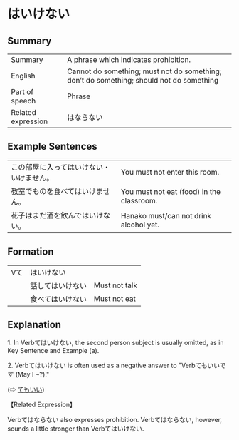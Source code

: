 # はいけない

## Summary

<table><tr>   <td>Summary</td>   <td>A phrase which indicates prohibition.</td></tr><tr>   <td>English</td>   <td>Cannot do something; must not do something; don’t do something; should not do something</td></tr><tr>   <td>Part of speech</td>   <td>Phrase</td></tr><tr>   <td>Related expression</td>   <td>はならない</td></tr></table>

## Example Sentences

<table><tr>   <td>この部屋に入ってはいけない・いけません。</td>   <td>You must not enter this room.</td></tr><tr>   <td>教室でものを食べてはいけません。</td>   <td>You must not eat (food) in the classroom.</td></tr><tr>   <td>花子はまだ酒を飲んではいけない。</td>   <td>Hanako must/can not drink alcohol yet.</td></tr></table>

## Formation

<table class="table"> <tbody><tr class="tr head"> <td class="td"><span class="bold"><span>Vて</span></span></td> <td class="td"><span class="concept">はいけない</span> </td> <td class="td"><span>&nbsp;</span></td> </tr> <tr class="tr"> <td class="td"><span>&nbsp;</span></td> <td class="td"><span>話して<span class="concept">はいけない</span></span> </td> <td class="td"><span>Must    not talk</span></td> </tr> <tr class="tr"> <td class="td"><span>&nbsp;</span></td> <td class="td"><span>食べて<span class="concept">はいけない</span></span> </td> <td class="td"><span>Must    not eat</span></td> </tr></tbody></table>

## Explanation

<p>1. In Verbて<span class="cloze">はいけない</span>, the second person subject is usually omitted, as in Key Sentence and Example (a).</p>  <p>2. Verbて<span class="cloze">はいけない</span> is often used as a negative answer to "Verbてもいいです (May I ~?)."</p>   <p>(⇨ <a href="#㊦ てもいい">てもいい</a>)</p>  <p>【Related Expression】</p>  <p>Verbてはならない also expresses prohibition. Verbてはならない, however, sounds a little stronger than Verbて<span class="cloze">はいけない</span>.</p>

